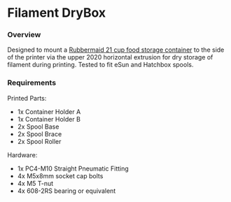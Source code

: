 # Filament DryBox

### Overview

Designed to mount a [Rubbermaid 21 cup food storage container](https://www.amazon.com/gp/product/B00BEUDWIC/ref=oh_aui_detailpage_o08_s00?ie=UTF8&psc=1)
to the side of the printer via the upper 2020 horizontal extrusion 
for dry storage of filament during printing.  Tested to fit eSun 
and Hatchbox spools.

### Requirements

Printed Parts:

 * 1x Container Holder A
 * 1x Container Holder B
 * 2x Spool Base
 * 2x Spool Brace
 * 2x Spool Roller

Hardware: 

 * 1x PC4-M10 Straight Pneumatic Fitting
 * 4x M5x8mm socket cap bolts
 * 4x M5 T-nut
 * 4x 608-2RS bearing or equivalent
